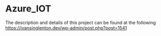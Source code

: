 # Azure_IOT

The description and details of this project can be found at the following https://ivansinglenton.dev/wp-admin/post.php?post=1541
